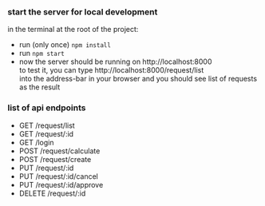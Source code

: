 ### start the server for local development
in the terminal at the root of the project:
* run (only once) ```npm install```
* run ```npm start```
* now the server should be running on http://localhost:8000 <br />
  to test it, you can type http://localhost:8000/request/list <br />
   into the address-bar in your browser and you should see list of requests as the result

### list of api endpoints
* GET /request/list
* GET /request/:id
* GET /login
* POST /request/calculate
* POST /request/create
* PUT /request/:id
* PUT /request/:id/cancel
* PUT /request/:id/approve
* DELETE /request/:id
